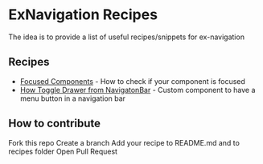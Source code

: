 # ExNavigation Recipes
The idea is to provide a list of useful recipes/snippets for ex-navigation

## Recipes

- [Focused Components](./recipes/focused_component.md) - How to check if your component is focused
- [How Toggle Drawer from NavigatonBar](./recipes/NavigationBarMenuButton.md) - Custom component to have a menu button in a navigation bar

## How to contribute
Fork this repo
Create a branch
Add your recipe to README.md and to recipes folder
Open Pull Request
